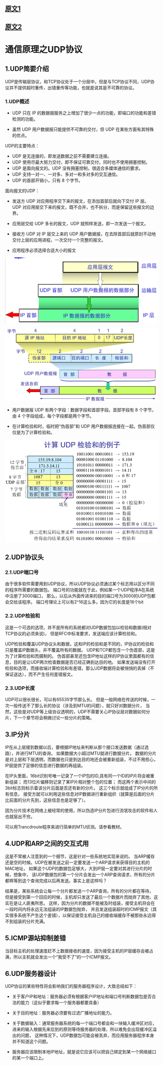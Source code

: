 

## [原文1](https://www.jianshu.com/p/335de1323ce9)

## [原文2](https://blog.csdn.net/goodboy1881/article/details/713856 )

# 通信原理之UDP协议


## 1.UDP简要介绍
UDP是传输层协议，和TCP协议处于一个分层中，但是与TCP协议不同，UDP协议并不提供超时重传，出错重传等功能，也就是说其是不可靠的协议。

### 1.UDP概述
- UDP 只在 IP 的数据报服务之上增加了很少一点的功能，即端口的功能和差错检测的功能。

- 虽然 UDP 用户数据报只能提供不可靠的交付，但 UDP 在某些方面有其特殊的优点。

UDP的主要特点：

- UDP 是无连接的，即发送数据之前不需要建立连接。
- UDP 使用尽最大努力交付，即不保证可靠交付，同时也不使用拥塞控制。
- UDP 是面向报文的。UDP 没有拥塞控制，很适合多媒体通信的要求。
- UDP 支持一对一、一对多、多对一和多对多的交互通信。
- UDP 的首部开销小，只有 8 个字节。

面向报文的UDP：

- 发送方 UDP 对应用程序交下来的报文，在添加首部后就向下交付 IP 层。
UDP 对应用层交下来的报文，既不合并，也不拆分，而是保留这些报文的边界。

- 应用层交给 UDP 多长的报文，UDP 就照样发送，即一次发送一个报文。

- 接收方 UDP 对 IP 层交上来的 UDP 用户数据报，在去除首部后就原封不动地交付上层的应用进程，一次交付一个完整的报文。

- 应用程序必须选择合适大小的报文

![](images/UDP.png)

![](images/udp_header-format.png)

- 用户数据报 UDP 有两个字段：数据字段和首部字段。首部字段有 8 个字节，由 4 个字段组成，每个字段都是两个字节。

- 在计算检验和时，临时把“伪首部”和 UDP 用户数据报连接在一起。伪首部仅仅是为了计算检验和。

![](images/udp_Checksum.png)
 
## 2.UDP协议头

### 2.1.UDP端口号
由于很多软件需要用到UDP协议，所以UDP协议必须通过某个标志用以区分不同的程序所需要的数据包。
端口号的功能就在于此，例如某一个UDP程序A在系统中注册了3000端口，
那么，以后从外面传进来的目的端口号为3000的UDP包都会交给该程序。
端口号理论上可以有2^16这么多。因为它的长度是16个bit

### 2.2.UDP检验和
这是一个可选的选项，并不是所有的系统都对UDP数据包加以检验和数据(相对TCP协议的必须来说)，
但是RFC中标准要求，发送端应该计算检验和。

UDP检验和覆盖UDP协议头和数据，这和IP的检验和是不同的，IP协议的检验和只是覆盖IP数据头，并不覆盖所有的数据。
UDP和TCP都包含一个伪首部，这是为了计算检验和而摄制的。
伪首部甚至还包含IP地址这样的IP协议里面都有的信息，目的是让UDP两次检查数据是否已经正确到达目的地。
如果发送端没有打开检验和选项，而接收端计算检验和有差错，那么UDP数据将会被悄悄的丢掉（不保证送达），而不产生任何差错报文。

### 2.3.UDP长度
UDP可以很长很长，可以有65535字节那么长。
但是一般网络在传送的时候，一次一般传送不了那么长的协议（涉及到MTU的问题），就只好对数据分片，
当然，这些是对UDP等上级协议透明的，UDP不需要关心IP协议层对数据如何分片，下一个章节将会稍微讨论一些分片的策略。

## 3.IP分片
IP在从上层接到数据以后，要根据IP地址来判断从那个接口发送数据（通过选路），并进行MTU的查询，
如果数据大小超过MTU就进行数据分片。
数据的分片是对上层和下层透明，而数据也只是到达目的地还会被重新组装，不过不用担心，IP层提供了足够的信息进行数据的再组装。

在IP头里面，16bit识别号唯一记录了一个IP包的ID,具有同一个ID的IP片将会被重新组装；
而13位片偏移则记录了某IP片相对整个包的位置；
而这两个表示中间的3bit标志则标示着该分片后面是否还有新的分片。
这三个标示就组成了IP分片的所有信息，
接受方就可以利用这些信息对IP数据进行重新组织（就算是后面的分片比前面的分片先到，这些信息也是足够了）。

因为分片技术在网络上被经常的使用，所以伪造IP分片包进行流氓攻击的软件和人也就层出不穷。

可以用Trancdroute程序来进行简单的MTU侦测。请参看教材。

## 4.UDP和ARP之间的交互式用
这是不常被人注意到的一个细节，这是针对一些系统地实现来说的。
当ARP缓存还是空的时候。UDP在被发送之前一定要发送一个ARP请求来获得目的主机的MAC地址，
如果这个UDP的数据包足够大，大到IP层一定要对其进行分片的时候，想象中，
该UDP数据包的第一个分片会发出一个ARP查询请求，所有的分片都辉等到这个查询完成以后再发送。事实上是这样吗？

结果是，某些系统会让每一个分片都发送一个ARP查询，所有的分片都在等待，
但是接受到第一个回应的时候，主机却只发送了最后一个数据片而抛弃了其他，这实在是让人匪夷所思。
这样，因为分片的数据不能被及时组装，接受主机将会在一段时间内将永远无法组装的IP数据包抛弃，
并且发送组装超时的ICMP报文（其实很多系统不产生这个差错），以保证接受主机自己的接收端缓存不被那些永远得不到组装的分片充满。

## 5.ICMP源站抑制差错
当目标主机的处理速度赶不上数据接收的速度，因为接受主机的IP层缓存会被占满，所以主机就会发出一个“我受不了”的一个ICMP报文。

## 6.UDP服务器设计
UDP协议的某些特性将会影响我们的服务器程序设计，大致总结如下：

- 关于客户IP和地址：服务器必须有根据客户IP地址和端口号判断数据包是否合法的能力（这似乎要求每一个服务器都要具备）

- 关于目的地址：服务器必须要有过滤广播地址的能力。

- 关于数据输入：通常服务器系统的每一个端口号都会和一块输入缓冲区对应，
进来的输入根据先来后到的原则等待服务器的处理，所以难免会出现缓冲区溢出的问题，
这种情况下，UDP数据包可能会被丢弃，而应用服务器程序本身并不知道这个问题。

- 服务器应该限制本地IP地址，就是说它应该可以把自己绑定到某一个网络接口的某一个端口上。
 